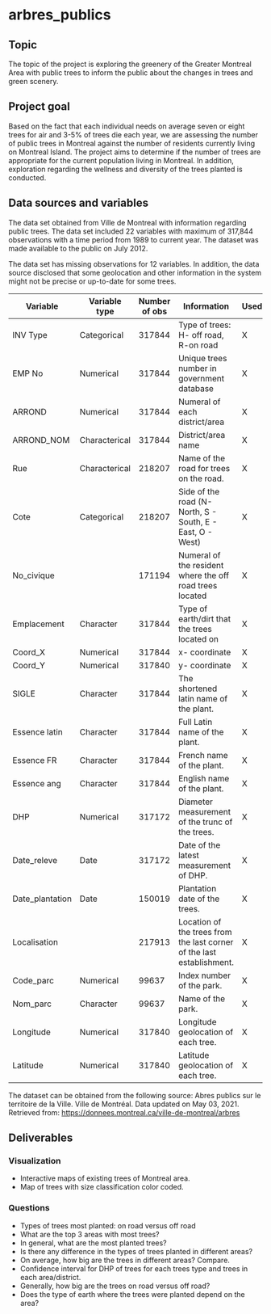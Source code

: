 # arbres_publics

## Topic
The topic of the project is exploring the greenery of the Greater Montreal Area with public trees to inform the public about the changes in trees and green scenery. 

## Project goal
Based on the fact that each individual needs on average seven or eight trees for air and 3-5% of trees die each year, we are assessing the number of public trees in Montreal against the number of residents currently living on Montreal Island. The project aims to determine if the number of trees are appropriate for the current population living in Montreal. In addition, exploration regarding the wellness and diversity of the trees planted is conducted. 

## Data sources and variables
The data set obtained from Ville de Montreal with information regarding public trees. The data set included 22 variables with maximum of 317,844 observations with a time period from 1989 to current year. The dataset was made available to the public on July 2012.

The data set has missing observations for 12 variables. In addition, the data source disclosed that some geolocation and other information in the system might not be precise or up-to-date for some trees.

| Variable| Variable type| Number of obs| Information| Used|
| --------|--------------|--------------|------------|-----|
| INV Type| Categorical  | 317844| Type of trees: H- off road, R-on road| X|
| EMP No | Numerical  | 317844| Unique trees number in government database| X|
| ARROND| Numerical  | 317844| Numeral of each district/area| X|
| ARROND_NOM| Characterical | 317844| District/area name| X|
| Rue| Characterical | 218207| Name of the road for trees on the road.| X|
| Cote| Categorical  | 218207| Side of the road (N- North, S - South, E - East, O - West)| X|
| No_civique| | 171194| Numeral of the resident where the off road trees located| X|
|Emplacement| Character  | 317844| Type of earth/dirt that the trees located on| X|
| Coord_X| Numerical  | 317844| x- coordinate| X|
| Coord_Y| Numerical  | 317840| y- coordinate| X|
|SIGLE| Character  | 317844| The shortened latin name of the plant.| X|
|Essence latin| Character  | 317844| Full Latin name of the plant.| X|
|Essence FR| Character  | 317844| French name of the plant.| X|
|Essence ang| Character  | 317844| English name of the plant.| X|
|DHP|Numerical | 317172| Diameter measurement of the trunc of the trees.| X|
|Date_releve| Date| 317172| Date of the latest measurement of DHP.| X|
|Date_plantation| Date| 150019| Plantation date of the trees. | X|
|Localisation| | 217913| Location of the trees from the last corner of the last establishment.| X|
|Code_parc| Numerical| 99637| Index number of the park.| X|
|Nom_parc| Character| 99637|Name of the park. | X|
|Longitude|Numerical| 317840| Longitude geolocation of each tree. | X|
|Latitude|Numerical| 317840| Latitude geolocation of each tree.| X|

The dataset can be obtained from the following source:
Abres publics sur le territoire de la Ville. Ville de Montréal. Data updated on May 03, 2021. Retrieved from: https://donnees.montreal.ca/ville-de-montreal/arbres

## Deliverables

### Visualization
* Interactive maps of existing trees of Montreal area.
* Map of trees with size classification color coded. 

### Questions
* Types of trees most planted: on road versus off road
* What are the top 3 areas with most trees?
* In general, what are the most planted trees?
* Is there any difference in the types of trees planted in different areas?
* On average, how big are the trees in different areas? Compare.
* Confidence interval for DHP of trees for each trees type and trees in each area/district. 
* Generally, how big are the trees on road versus off road? 
* Does the type of earth where the trees were planted depend on the area? 


